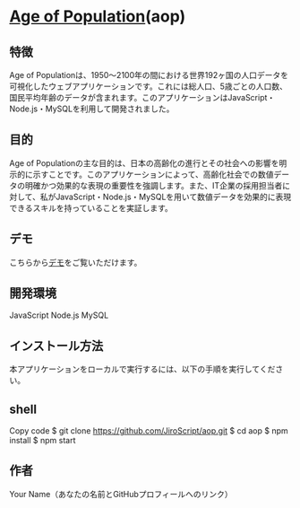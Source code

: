 # [Age of Population](http://tk2-233-26141.vs.sakura.ne.jp/aop/index.html?location=japan&year=2024&rank=medium)(aop)

## 特徴
Age of Populationは、1950～2100年の間における世界192ヶ国の人口データを可視化したウェブアプリケーションです。これには総人口、5歳ごとの人口数、国民平均年齢のデータが含まれます。このアプリケーションはJavaScript・Node.js・MySQLを利用して開発されました。

## 目的
Age of Populationの主な目的は、日本の高齢化の進行とその社会への影響を明示的に示すことです。このアプリケーションによって、高齢化社会での数値データの明確かつ効果的な表現の重要性を強調します。また、IT企業の採用担当者に対して、私がJavaScript・Node.js・MySQLを用いて数値データを効果的に表現できるスキルを持っていることを実証します。

## デモ
こちらから[デモ](http://tk2-233-26141.vs.sakura.ne.jp/aop/index.html?location=japan&year=2024&rank=medium)をご覧いただけます。

## 開発環境
JavaScript
Node.js
MySQL
## インストール方法
本アプリケーションをローカルで実行するには、以下の手順を実行してください。

## shell
Copy code
$ git clone https://github.com/JiroScript/aop.git
$ cd aop
$ npm install
$ npm start
## 作者
Your Name（あなたの名前とGitHubプロフィールへのリンク）

